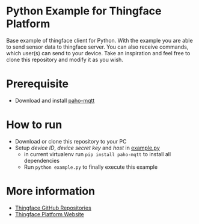 # Python Example for Thingface Platform
Base example of thingface client for Python. With the example you are able to send sensor data to thingface server.
You can also receive commands, which user(s) can send to your device.
Take an inspiration and feel free to clone this repository and modify it as you wish.

# Prerequisite
- Download and install [paho-mqtt](https://pypi.python.org/pypi/paho-mqtt/1.2)

# How to run
- Download or clone this repository to your PC
- Setup *device ID*, *device secret key* and *host* in [example.py](example.py)
    - in current virtualenv run `pip install paho-mqtt` to install all dependencies
    - Run `python example.py` to finally execute this example

# More information
- [Thingface GitHub Repositories](https://github.com/thingface)
- [Thingface Platform Website](http://thingface.io/)

